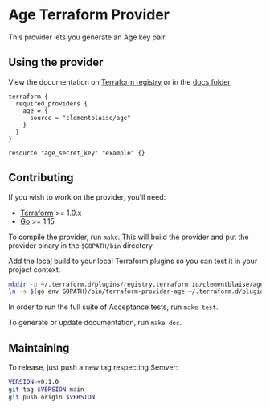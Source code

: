 # Age Terraform Provider

This provider lets you generate an Age key pair.

## Using the provider

View the documentation on [Terraform registry](https://registry.terraform.io/providers/clementblaise/age/latest/docs) or in the [docs folder](docs)

```hcl
terraform {
  required_providers {
    age = {
      source = "clementblaise/age"
    }
  }
}

resource "age_secret_key" "example" {}
```

## Contributing

If you wish to work on the provider, you'll need:

- [Terraform](https://www.terraform.io/downloads.html) >= 1.0.x
- [Go](https://golang.org/doc/install) >= 1.15

To compile the provider, run `make`. This will build the provider and put the provider binary in the `$GOPATH/bin` directory.

Add the local build to your local Terraform plugins so you can test it in your project context.

```sh
mkdir -p ~/.terraform.d/plugins/registry.terraform.io/clementblaise/age/0.0.1/$(go env GOOS)_$(go env GOARCH)
ln -s $(go env GOPATH)/bin/terraform-provider-age ~/.terraform.d/plugins/registry.terraform.io/clementblaise/age/0.0.1/$(go env GOOS)_$(go env GOARCH)/terraform-provider-age
```

In order to run the full suite of Acceptance tests, run `make test`.

To generate or update documentation, run `make doc`.

## Maintaining

To release, just push a new tag respecting Semver:

```sh
VERSION=v0.1.0
git tag $VERSION main
git push origin $VERSION
```